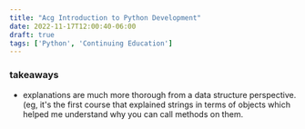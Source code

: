 ```yaml
---
title: "Acg Introduction to Python Development"
date: 2022-11-17T12:00:40-06:00
draft: true
tags: ['Python', 'Continuing Education']
---
```



### takeaways
- explanations are much more thorough from a data structure perspective. (eg, it's the first course that explained strings in terms of objects which helped me understand why you can call methods on them.
